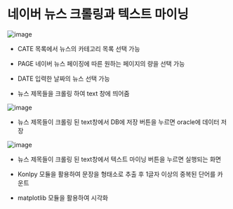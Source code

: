 # 네이버 뉴스 크롤링과 텍스트 마이닝

![image](https://user-images.githubusercontent.com/102849917/166107505-2405a08d-44fd-452e-82a1-8c32f1adb89d.png)

- CATE 목록에서 뉴스의 카테고리 목록 선택 가능

- PAGE 네이버 뉴스 페이징에 따른 원하는 페이지의 량을 선택 가능

- DATE 입력한 날짜의 뉴스 선택 가능

- 뉴스 제목들을 크롤링 하여 text 창에 띄어줌


![image](https://user-images.githubusercontent.com/102849917/166107517-67a0509d-7e85-4fd7-95b0-4c432d30e716.png)

- 뉴스 제목들이 크롤링 된 text창에서 DB에 저장 버튼을 누르면 oracle에 데이터 저장


![image](https://user-images.githubusercontent.com/102849917/166107529-875714dc-0709-4149-86cf-ae4c779dc417.png)

- 뉴스 제목들이 크롤링 된
text창에서 텍스트 마이닝 버튼을 누르면 실행되는 화면

- Konlpy  모듈을 활용하여 문장을 형태소로 추출 후 1글자 이상의  중복된 단어를 카운트

- matplotlib 모듈을 활용하여 시각화 
